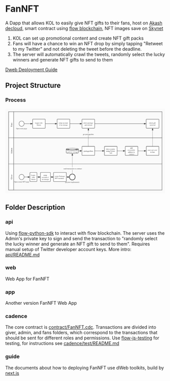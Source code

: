# FanNFT

A Dapp that allows KOL to easily give NFT gifts to their fans, host on [Akash decloud](https://akash.network/), smart contract using [flow blockchain](https://www.onflow.org/), NFT images save on [Skynet](https://siasky.net/)

1. KOL can set up promotional content and create NFT gift packs
2. Fans will have a chance to win an NFT drop by simply tapping "Retweet to my Twitter" and not deleting the tweet before the deadline.
3. The server will automatically crawl the tweets, randomly select the lucky winners and generate NFT gifts to send to them

[Dweb Deployment Guide](https://dweb.script.money/posts/dweb_guide_en)

## Project Structure

### Process

![overview](overview.jpg)

## Folder Description

### api

Using [flow-python-sdk](https://github.com/janezpodhostnik/flow-py-sdk/) to interact with flow blockchain. The server uses the Admin's private key to sign and send the transaction to "randomly select the lucky winner and generate an NFT gift to send to them". Requires manual setup of Twitter developer account keys. More intro: [api/README.md](./api/README.md)

### web

Web App for FanNFT

### app

Another version FanNFT Web App

### cadence

The core contract is [contract/FanNFT.cdc](./contract/FanNFT.cdc). Transactions are divided into giver, admin, and fans folders, which correspond to the transactions that should be sent for different roles and permissions.
Use [flow-js-testing](https://github.com/onflow/flow-js-testing) for testing, for instructions see [cadence/test/README.md](./cadence/test/README.md)

### guide

The documents about how to deploying FanNFT use dWeb toolkits, build by [next.js](https://nextjs.org)
